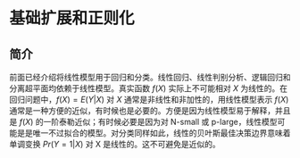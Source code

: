 # 基础扩展和正则化



## 简介

前面已经介绍将线性模型用于回归和分类。线性回归、线性判别分析、逻辑回归和分离超平面均依赖于线性模型。真实函数 $f(X)$ 实际上不可能相对 $X$ 为线性的。在回归问题中，$f(X)=E(Y|X)$ 对 $X$ 通常是非线性和非加性的，用线性模型表示 $f(X)$ 通常是一种方便的近似，有时候也是必要的。方便是因为线性模型易于解释，并且是 $f(X)$ 的一阶泰勒近似；有时候必要是因为对 N-small 或 p-large，线性模型可能是是唯一不过拟合的模型。对分类同样如此，线性的贝叶斯最佳决策边界意味着单调变换 $Pr(Y=1|X)$ 对 X 是线性的。这不可避免是近似的。

